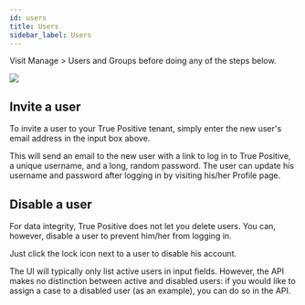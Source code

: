 ```yaml
---
id: users
title: Users
sidebar_label: Users
---
```


Visit Manage > Users and Groups before doing any of the steps below.

![](https://storage.googleapis.com/tp_landing_page_videos/manage_page2.png)

## Invite a user

To invite a user to your True Positive tenant, simply enter the new user's email address
in the input box above.

This will send an email to the new user with a link to log in to True Positive, a unique username,
and a long, random password. The user can update his username and password after logging in by visiting
his/her Profile page.

## Disable a user

For data integrity, True Positive does not let you delete users. You can, however, disable a user to prevent
him/her from logging in.

Just click the lock icon next to a user to disable his account.

The UI will typically only list active users in input fields. However, the API makes no distinction between
active and disabled users: if you would like to assign a case to a disabled user (as an example), you can
do so in the API.
